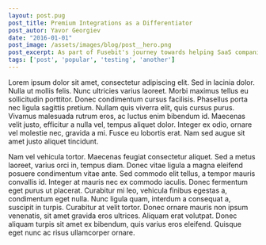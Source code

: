 ```yaml
---
layout: post.pug
post_title: Premium Integrations as a Differentiator
post_autor: Yavor Georgiev
date: "2016-01-01"
post_image: /assets/images/blog/post__hero.png
post_excerpt: As part of Fusebit's journey towards helping SaaS companies build powerful custom integrations, we caught up with Scott Willeke...
tags: ['post', 'popular', 'testing', 'another']
---
```


Lorem ipsum dolor sit amet, consectetur adipiscing elit. Sed in lacinia dolor. Nulla ut mollis felis. Nunc ultricies varius laoreet. Morbi maximus tellus eu sollicitudin porttitor. Donec condimentum cursus facilisis. Phasellus porta nec ligula sagittis pretium. Nullam quis viverra elit, quis cursus purus. Vivamus malesuada rutrum eros, ac luctus enim bibendum id. Maecenas velit justo, efficitur a nulla vel, tempus aliquet dolor. Integer ex odio, ornare vel molestie nec, gravida a mi. Fusce eu lobortis erat. Nam sed augue sit amet justo aliquet tincidunt.

Nam vel vehicula tortor. Maecenas feugiat consectetur aliquet. Sed a metus laoreet, varius orci in, tempus diam. Donec vitae ligula a magna eleifend posuere condimentum vitae ante. Sed commodo elit tellus, a tempor mauris convallis id. Integer at mauris nec ex commodo iaculis. Donec fermentum eget purus ut placerat. Curabitur mi leo, vehicula finibus egestas a, condimentum eget nulla. Nunc ligula quam, interdum a consequat a, suscipit in turpis. Curabitur at velit tortor. Donec ornare mauris non ipsum venenatis, sit amet gravida eros ultrices. Aliquam erat volutpat. Donec aliquam turpis sit amet ex bibendum, quis varius eros eleifend. Quisque eget nunc ac risus ullamcorper ornare.
